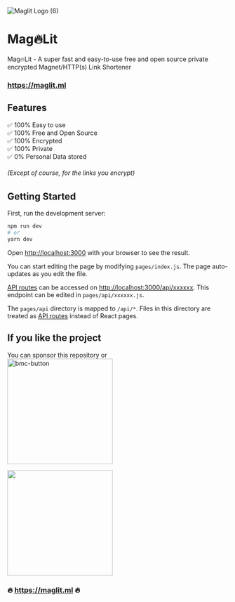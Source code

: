 ![Maglit Logo (6)](https://user-images.githubusercontent.com/25067102/160302795-40c43343-e41a-4e19-883f-94e0fa7a8b6a.png)

# Mag🔥Lit
Mag🔥Lit - A super fast and easy-to-use free and open source private encrypted Magnet/HTTP(s) Link Shortener
### https://maglit.ml

## Features

✅ 100% Easy to use\
✅ 100% Free and Open Source\
✅ 100% Encrypted\
✅ 100% Private\
✅ 0% Personal Data stored

###### (Except of course, for the links you encrypt)

## Getting Started

First, run the development server:

```bash
npm run dev
# or
yarn dev
```

Open [http://localhost:3000](http://localhost:3000) with your browser to see the result.

You can start editing the page by modifying `pages/index.js`. The page auto-updates as you edit the file.

[API routes](https://nextjs.org/docs/api-routes/introduction) can be accessed on [http://localhost:3000/api/xxxxxx](http://localhost:3000/api/xxxxxx). This endpoint can be edited in `pages/api/xxxxxx.js`.

The `pages/api` directory is mapped to `/api/*`. Files in this directory are treated as [API routes](https://nextjs.org/docs/api-routes/introduction) instead of React pages.

## If you like the project
You can sponsor this repository or    
<a href="https://www.buymeacoffee.com/maglit">
<img width="240" alt="bmc-button" src="https://user-images.githubusercontent.com/25067102/154570688-9e143f2b-fee3-4b05-a9d2-a7a3013b2b51.png" />
</a>

<img width="240" src="https://user-images.githubusercontent.com/25067102/154571600-a0d030db-341d-4b21-b688-f3b6c5e7cd2e.jpg" />

### 🔥 https://maglit.ml 🔥
